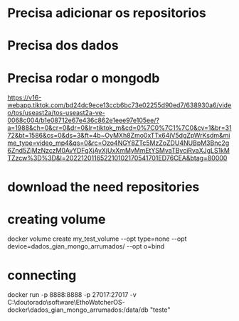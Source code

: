 # Precisa adicionar os repositorios

# Precisa dos dados

# Precisa rodar o mongodb
https://v16-webapp.tiktok.com/bd24dc9ece13ccb6bc73e02255d90ed7/638930a6/video/tos/useast2a/tos-useast2a-ve-0068c004/b1e08712e67e436c862e1eee97e105ee/?a=1988&ch=0&cr=0&dr=0&lr=tiktok_m&cd=0%7C0%7C1%7C0&cv=1&br=3172&bt=1586&cs=0&ds=3&ft=4b~OyMXh8Zmo0xTTx64jV5dgZpWrKsdm&mime_type=video_mp4&qs=0&rc=Ozo4NGY8ZTc5MzZoZDU4NUBpM3Bnc2g6Znd5ZjMzNzczM0AvYDFgXjAyXjUxXmMyMmEtYSMvaTBycjRvaXJgLS1kMTZzcw%3D%3D&l=202212011652210102170541701ED76CEA&btag=80000


# download the need repositories

# creating volume
docker volume create my_test_volume --opt type=none --opt device=dados_gian_mongo_arrumados/ --opt o=bind 

# connecting
<!-- 
docker run -v ~/docker --name mongodb -p 27017:27017 -e MONGO_INITDB_ROOT_USERNAME=balta -e MONGO_INITDB_ROOT_PASSWORD=e296cd9f mongo

docker run -p 8888:8888 -p 27017:27017 -e MONGO_INITDB_ROOT_USERNAME=balta -e MONGO_INITDB_ROOT_PASSWORD=e296cd9f -v my_test_volume:/data/db "teste"
 -->

docker run -p 8888:8888 -p 27017:27017 -v C:\doutorado\software\EthoWatcherOS-docker\dados_gian_mongo_arrumados\:/data/db "teste"


